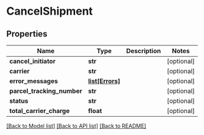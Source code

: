 # CancelShipment

## Properties
Name | Type | Description | Notes
------------ | ------------- | ------------- | -------------
**cancel_initiator** | **str** |  | [optional] 
**carrier** | **str** |  | [optional] 
**error_messages** | [**list[Errors]**](Errors.md) |  | [optional] 
**parcel_tracking_number** | **str** |  | [optional] 
**status** | **str** |  | [optional] 
**total_carrier_charge** | **float** |  | [optional] 

[[Back to Model list]](../README.md#documentation-for-models) [[Back to API list]](../README.md#documentation-for-api-endpoints) [[Back to README]](../README.md)


